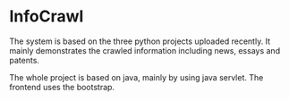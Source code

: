 # InfoCrawl
The system is based on the three python projects uploaded recently. It
mainly demonstrates the crawled information including news, essays and
patents.

The whole project is based on java, mainly by using java servlet. The
frontend uses the bootstrap.

